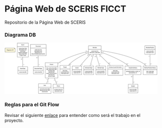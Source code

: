 # Página Web de SCERIS FICCT

Repositorio de la Página Web de SCERIS

### Diagrama DB

![Diagrama DB](./docs/DB%20v2.svg)

### Reglas para el Git Flow

Revisar el siguiente [enlace](./docs/git-flow-rules.md) para entender como será el trabajo en el proyecto.
